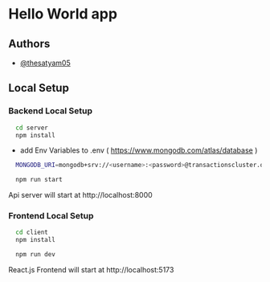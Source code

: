 # Hello World app

## Authors

-  [@thesatyam05](https://www.github.com/thesatyam05)

## Local Setup

### Backend Local Setup

```bash
  cd server
  npm install
```

-  add Env Variables to .env ( https://www.mongodb.com/atlas/database )

```bash
  MONGODB_URI=mongodb+srv://<username>:<password>@transactionscluster.odqstks.mongodb.net/<dbname>?retryWrites=true&w=majority
```

```bash
  npm run start
```

Api server will start at http://localhost:8000

### Frontend Local Setup

```bash
  cd client
  npm install
```

```bash
  npm run dev
```

React.js Frontend will start at http://localhost:5173
